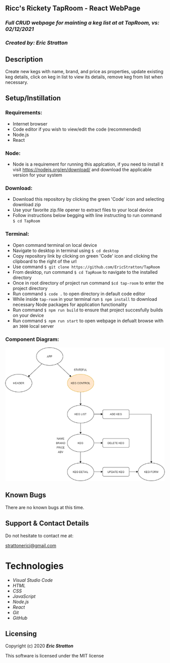 ## Ricc's Rickety TapRoom - React WebPage 

### _Full CRUD webpage for mainting a keg list at at TapRoom, vs: 02/12/2021_

### _Created by: Eric Stratton_

## Description

Create new kegs with name, brand, and price as properties, update existing keg details, click on keg in list to view its details, remove keg from list when necessary. 

## Setup/Instillation

### Requirements:

- Internet browser
- Code editor if you wish to view/edit the code (recommended)
- Node.js
- React

### Node:

- Node is a requirement for running this applcation, if you need to install it visit <https://nodejs.org/en/download/> and download the applicable version for your system

### Download: 

- Download this repository by clicking the green 'Code' icon and selecting download zip
- Use your favorite zip.file opener to extract files to your local device
- Follow instructions below begging with line instructing to run command `$ cd TapRoom`

### Terminal:

- Open command terminal on local device
- Navigate to desktop in terminal using `$ cd desktop`
- Copy repository link by clicking on green 'Code' icon and clicking the clipboard to the right of the url
- Use command `$ git clone https://github.com/EricStratton/TapRoom`
- From desktop, run command `$ cd TapRoom` to navigate to the installed directory
- Once in root directory of project run command `$cd tap-room` to enter the project directory
- Run command `$ code .` to open directory in default code editor
- While inside `tap-room` in your terminal run `$ npm install` to download necessary Node packages for application functionality
- Run command `$ npm run build` to ensure that project succesfully builds on your device
- Run command `$ npm run start` to open webpage in defualt browse with an `3000` local server 

### Component Diagram:

![Component Diagram](src\img\TapRoom.png)

## Known Bugs

There are no known bugs at this time.

## Support & Contact Details

Do not hesitate to contact me at:

<strattonericj@gmail.com>

# Technologies

- _Visual Studio Code_
- _HTML_
- _CSS_
- _JavaScript_
- _Node.js_
- _React_
- _Git_
- _GitHub_

## Licensing

Copyright (c) 2020 **_Eric Stratton_**

This software is licensed under the MIT license